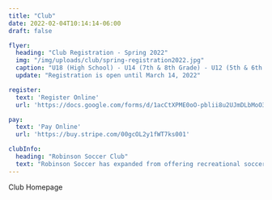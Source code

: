 ```yaml
---
title: "Club"
date: 2022-02-04T10:14:14-06:00
draft: false

flyer:
  heading: "Club Registration - Spring 2022"
  img: "/img/uploads/club/spring-registration2022.jpg"
  caption: "U18 (High School) - U14 (7th & 8th Grade) - U12 (5th & 6th Grade)"
  update: "Registration is open until March 14, 2022"

register:
  text: 'Register Online'
  url: 'https://docs.google.com/forms/d/1acCtXPME0oO-pblii8u2UJmDLbMoO3D_AKifIt9JQk0/edit'

pay:
  text: 'Pay Online'
  url: 'https://buy.stripe.com/00gcOL2y1fWT7ks001'

clubInfo:
  heading: "Robinson Soccer Club"
  text: "Robinson Soccer has expanded from offering recreational soccer through the City of Robinson Parks & Recreations Department to our very own U18, U14 and U12 travel soccer club! We are very excited to provide this opportunity to the youth of Crawford County, Illinois."
---
```


Club Homepage